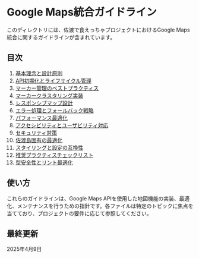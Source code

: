 # Google Maps統合ガイドライン

このディレクトリには、佐渡で食えっちゃプロジェクトにおけるGoogle Maps統合に関するガイドラインが含まれています。

## 目次

1. [基本理念と設計原則](./01_overview.md)
2. [API初期化とライフサイクル管理](./02_initialization.md)
3. [マーカー管理のベストプラクティス](./03_markers.md)
4. [マーカークラスタリング実装](./04_clustering.md)
5. [レスポンシブマップ設計](./05_responsive.md)
6. [エラー処理とフォールバック戦略](./06_error_handling.md)
7. [パフォーマンス最適化](./07_performance.md)
8. [アクセシビリティとユーザビリティ対応](./08_accessibility.md)
9. [セキュリティ対策](./09_security.md)
10. [佐渡島固有の最適化](./10_sado_optimization.md)
11. [スタイリングと設定の互換性](./11_styling.md)
12. [推奨プラクティスチェックリスト](./12_checklist.md)
13. [型安全性とリント最適化](./13_typescript.md)

## 使い方

これらのガイドラインは、Google Maps APIを使用した地図機能の実装、最適化、メンテナンスを行うための指針です。各ファイルは特定のトピックに焦点を当てており、プロジェクトの要件に応じて参照してください。

## 最終更新

2025年4月9日
